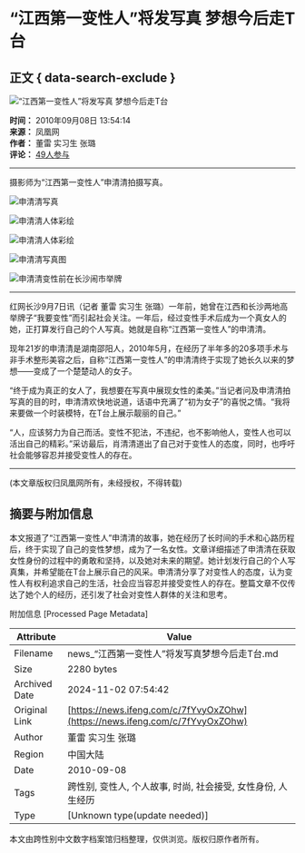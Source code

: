 # “江西第一变性人”将发写真 梦想今后走T台

## 正文 { data-search-exclude }


![“江西第一变性人”将发写真 梦想今后走T台](https://x0.ifengimg.com/ucms/2019_38/AC5B8A2AE18AB61C7067AFFDBBCD12D16295DDA2_w121_h75.jpg)

**时间：** 2010年09月08日 13:54:14  
**来源：** 凤凰网  
**作者：** 董雷 实习生 张璐  
**评论：** [49人参与](https://gentie.ifeng.com/c/comment/7fYvyOxZOhw)  

---

摄影师为“江西第一变性人”申清清拍摄写真。

![申清清写真](http://res.news.ifeng.com/attachments/2010/09/08/rd_rs_b1b0c122e27b31ce0cf59322d0b59b46.jpg)

![申清清人体彩绘](http://res.news.ifeng.com/attachments/2010/09/08/rd_or_bcbe79cbad598c0b6e9320c5f6ca5c67.jpg)

![申清清人体彩绘](http://res.news.ifeng.com/attachments/2010/09/08/rd_or_db905f1059019242f9326cf3e54448bd.jpg)

![申清清写真图](http://res.news.ifeng.com/attachments/2010/09/08/rd_rs_bb7e76a0cf67c92ae352431824fbdc8c.jpg)

![申清清变性前在长沙闹市举牌](http://res.news.ifeng.com/attachments/2010/09/08/rd_rs_1ee591f338d3065fd7b405211c577b61.jpg)

---

红网长沙9月7日讯（记者 董雷 实习生 张璐）一年前，她曾在江西和长沙两地高举牌子“我要变性”而引起社会关注。一年后，经过变性手术后成为一个真女人的她，正打算发行自己的个人写真。她就是自称“江西第一变性人”的申清清。

现年21岁的申清清是湖南邵阳人，2010年5月，在经历了半年多的20多项手术与非手术整形美容之后，自称“江西第一变性人”的申清清终于实现了她长久以来的梦想——变成了一个楚楚动人的女子。

“终于成为真正的女人了，我想要在写真中展现女性的柔美。”当记者问及申清清拍写真的目的时，申清清欢快地说道，话语中充满了“初为女子”的喜悦之情。“我将来要做一个时装模特，在T台上展示靓丽的自己。”

“人，应该努力为自己而活。变性不犯法，不违纪，也不影响他人，变性人也可以活出自己的精彩。”采访最后，肖清清道出了自己对于变性人的态度，同时，也呼吁社会能够容忍并接受变性人的存在。

---

(本文章版权归凤凰网所有，未经授权，不得转载)

## 摘要与附加信息

<!-- tcd_abstract -->
本文报道了“江西第一变性人”申清清的故事，她在经历了长时间的手术和心路历程后，终于实现了自己的变性梦想，成为了一名女性。文章详细描述了申清清在获取女性身份的过程中的勇敢和坚持，以及她对未来的期望。她计划发行自己的个人写真集，并希望能在T台上展示自己的风采。申清清分享了对变性人的态度，认为变性人有权利追求自己的生活，社会应当容忍并接受变性人的存在。整篇文章不仅传达了她个人的经历，还引发了社会对变性人群体的关注和思考。
<!-- tcd_abstract_end -->

附加信息 [Processed Page Metadata]

| Attribute       | Value                                  |
|-----------------|----------------------------------------|
| Filename        | news_“江西第一变性人”将发写真梦想今后走T台.md                             |
| Size            | 2280 bytes                           |
| Archived Date   | 2024-11-02 07:54:42                             |
| Original Link   | [https://news.ifeng.com/c/7fYvyOxZOhw](https://news.ifeng.com/c/7fYvyOxZOhw)                       |
| Author          | 董雷 实习生 张璐                               |
| Region          | 中国大陆                               |
| Date            | 2010-09-08                                 |
| Tags            | 跨性别, 变性人, 个人故事, 时尚, 社会接受, 女性身份, 人生经历                                 |
| Type            | [Unknown type(update needed)]                                 |
<!-- tcd_table_end -->

本文由跨性别中文数字档案馆归档整理，仅供浏览。版权归原作者所有。
